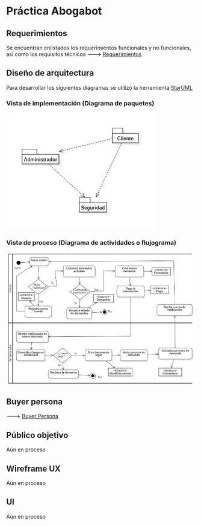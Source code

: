 # Práctica Abogabot

## Requerimientos

Se encuentran enlistados los requerimientos funcionales y no funcionales, así como los requisitos técnicos ---> [Requerimientos](./Requerimientos-Abogabot.xlsx "Requerimientos")

## Diseño de arquitectura
Para desarrollar los siguientes diagramas se utilizó la herramienta [StarUML](https://staruml.io/)

### Vista de implementación (Diagrama de paquetes)

![Diagrama de paquetes](./images/Abogabot-diagrama-paquetes.jpg)

### Vista de proceso (Diagrama de actividades o flujograma)

![Diagrama de flujo](./images/Abogabot-diagrama-actividades.jpg)

## Buyer persona

---> [Buyer Persona](./BuyerPersona_Francisco.pdf "BuyerPersona")

## Público objetivo

Aún en proceso

## Wireframe UX
Aún en proceso

## UI
Aún en proceso
